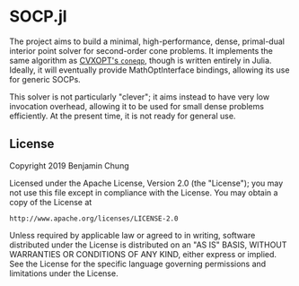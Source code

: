 SOCP.jl
============

The project aims to build a minimal, high-performance, dense, primal-dual interior point solver for second-order cone problems. It implements the same algorithm as [CVXOPT's `coneqp`](http://www.seas.ucla.edu/~vandenbe/publications/coneprog.pdf), though is written entirely in Julia. Ideally, it will eventually provide MathOptInterface bindings, allowing its use for generic SOCPs.

This solver is not particularly "clever"; it aims instead to have very low invocation overhead, allowing it to be used for small dense problems efficiently. At the present time, it is not ready for general use.

License
-------

Copyright 2019 Benjamin Chung

Licensed under the Apache License, Version 2.0 (the "License");
you may not use this file except in compliance with the License.
You may obtain a copy of the License at

    http://www.apache.org/licenses/LICENSE-2.0

Unless required by applicable law or agreed to in writing, software
distributed under the License is distributed on an "AS IS" BASIS,
WITHOUT WARRANTIES OR CONDITIONS OF ANY KIND, either express or implied.
See the License for the specific language governing permissions and
limitations under the License.
